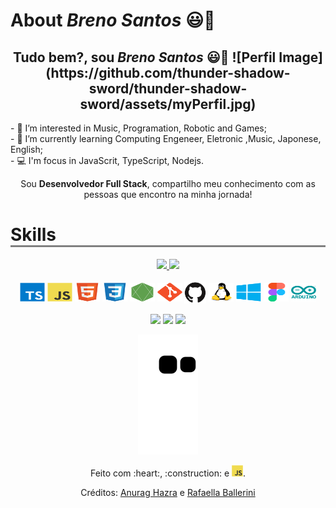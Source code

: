 <link rel="stylesheet" href="https://cdn.jsdelivr.net/gh/devicons/devicon@v2.15.1/devicon.min.css">
<div>
  <h1>About <a https://www.linkedin.com/in/breno-s-39a58a142/"><i>Breno Santos</i> 😃️👋</a></h1>
    <p align="left">
     <h2 align="center">Tudo bem?, sou <a https://www.linkedin.com/in/breno-s-39a58a142/"><i>Breno Santos</i> 😃️👋</a>
      ![Perfil Image](https://github.com/thunder-shadow-sword/thunder-shadow-sword/assets/myPerfil.jpg)
     </h2>
    - 👀 I’m interested in Music, Programation, Robotic and Games; <br>
    - 🌱 I’m currently learning Computing Engeneer, Eletronic ,Music, Japonese, English; <br>
    - 💻 I'm focus in JavaScrit, TypeScript, Nodejs. <br>
    </p>
  
  <p align="center">
    Sou <b>Desenvolvedor Full Stack</b>, compartilho meu conhecimento com as pessoas que encontro na minha jornada!
  </p>
</div>
<h1 style="border-bottom: 3px solid gray">Skills</h1>
<div align="center">
  <a href="https://github.com/thunder-shadow-sword/">
    <img height="150em" src="https://github-readme-stats.vercel.app/api?username=thunder-shadow-sword&count_private=true&include_all_commits=true&show_icons=true&theme=dark&hide_border=false&show_owner=true"/>
    <img height="150em" src="https://github-readme-stats.vercel.app/api/top-langs/?username=thunder-shadow-sword&theme=dark&hide_border=false&&layout=compact"/>
  </a>
</div>

<div align="center" valign="top"><br>
  <img align="center" alt="typescript" height="30" width="40" src="https://raw.githubusercontent.com/devicons/devicon/master/icons/typescript/typescript-original.svg">
  <img align="center" alt="Js" height="30" width="40" src="https://raw.githubusercontent.com/devicons/devicon/master/icons/javascript/javascript-original.svg">
  <img align="center" alt="HTML" height="30" width="40" src="https://raw.githubusercontent.com/devicons/devicon/master/icons/html5/html5-original.svg">
  <img align="center" alt="CSS" height="30" width="40" src="https://raw.githubusercontent.com/devicons/devicon/master/icons/css3/css3-original.svg"/>
  <img align="center" alt="nodejs" height="30" width="40" src="https://raw.githubusercontent.com/devicons/devicon/master/icons/nodejs/nodejs-plain.svg"/>
  <img align="center" alt="git" height="30" width="40" src="https://raw.githubusercontent.com/devicons/devicon/master/icons/git/git-original.svg">
  <img align="center" alt="github" height="35" width="35" src="https://raw.githubusercontent.com/devicons/devicon/master/icons/github/github-original.svg"">
  <img align="center" alt="linux" height="30" width="40" src="https://raw.githubusercontent.com/devicons/devicon/master/icons/linux/linux-original.svg">
  <img align="center" alt="windows" height="30" width="40" src="https://raw.githubusercontent.com/devicons/devicon/master/icons/windows8/windows8-original.svg">
  <img align="center" alt="figma" height="30" width="40" src="https://raw.githubusercontent.com/devicons/devicon/master/icons/figma/figma-original.svg"/>
  <img align="center" alt="arduino" height="30" width="40" src="https://raw.githubusercontent.com/devicons/devicon/master/icons/arduino/arduino-original-wordmark.svg"/>
</div><br>

<div align="center">
  <a href="https://www.instagram.com/edu.duduribeiro/" target="_blank"><img src="https://img.shields.io/badge/-Instagram-%23E4405F?style=for-the-badge&logo=instagram&logoColor=white" target="_blank"></a>
  <a href="https://www.linkedin.com/in/breno-s-39a58a142/" target="_blank"><img src="https://img.shields.io/badge/-LinkedIn-%230077B5?style=for-the-badge&logo=linkedin&logoColor=white" target="_blank"></a> 
  <a href="mailto:breno0s1s6@gmail.com"><img src="https://img.shields.io/badge/-Gmail-%23333?style=for-the-badge&logo=gmail&logoColor=white" target="_blank"></a>
</div>

<div align="center">

  ![Snake animation](https://github.com/thunder-shadow-sword/thunder-shadow-sword/blob/output/github-contribution-grid-snake.svg)
  
</div>

<div align="center" display="flex" align-items="center">
  <p>Feito com :heart:, :construction: e <img alt="Js" height="18" width="18" src="https://raw.githubusercontent.com/devicons/devicon/master/icons/javascript/javascript-original.svg">.</p>
  <p>Créditos: <a href="https://github.com/anuraghazra/github-readme-stats">Anurag Hazra</a> e <a href="https://github.com/rafaballerini">Rafaella Ballerini</a></p>
</div>

<!---
 Look myself `README.md` (this file) appears on your GitHub profile.
You can click the Preview link to take a look at your changes.
--->
